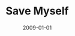 ---
type: single
title: Save Myself
date: 2009-01-01
label: CNR
catalog: 123-456-789
img: /media/singles/save-myself.jpg
discs:
  - tracks:
    - title: Save Myself
      subtitle: Alternate Version
    - title: Save Myself
      subtitle: Radio Edit
    - title: Save Myself
      subtitle: Semi-Acoustic Version
    - The Lonesome Road
credits:
  - key: Artwork
    value: Robby Valentine
---